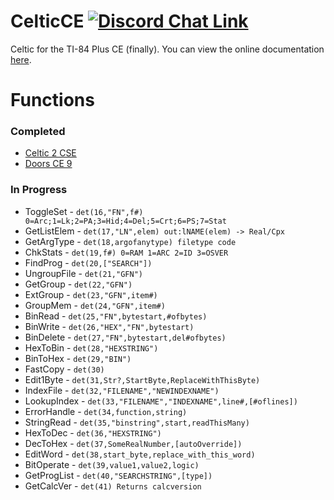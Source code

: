 # CelticCE [![Discord Chat Link](https://img.shields.io/discord/1012426214226530424?logo=discord)](https://discord.gg/RDTtu258fW)
Celtic for the TI-84 Plus CE (finally).
You can view the online documentation [here](https://roccoloxprograms.github.io/CelticCE).

# Functions

### Completed
 * [Celtic 2 CSE](https://roccoloxprograms.github.io/CelticCE/csefunctions.html)
 * [Doors CE 9](https://roccoloxprograms.github.io/CelticCE/dcefunctions.html)

### In Progress
 * ToggleSet - `det(16,"FN",f#) 0=Arc;1=Lk;2=PA;3=Hid;4=Del;5=Crt;6=PS;7=Stat`
 * GetListElem - `det(17,"LN",elem) out:lNAME(elem) -> Real/Cpx`
 * GetArgType - `det(18,argofanytype) filetype code`
 * ChkStats - `det(19,f#) 0=RAM 1=ARC 2=ID 3=OSVER`
 * FindProg - `det(20,["SEARCH"])`
 * UngroupFile - `det(21,"GFN")`
 * GetGroup - `det(22,"GFN")`
 * ExtGroup - `det(23,"GFN",item#)`
 * GroupMem - `det(24,"GFN",item#)`
 * BinRead - `det(25,"FN",bytestart,#ofbytes)`
 * BinWrite - `det(26,"HEX","FN",bytestart)`
 * BinDelete - `det(27,"FN",bytestart,del#ofbytes)`
 * HexToBin - `det(28,"HEXSTRING")`
 * BinToHex - `det(29,"BIN")`
 * FastCopy - `det(30)`
 * Edit1Byte - `det(31,Str?,StartByte,ReplaceWithThisByte)`
 * IndexFile - `det(32,"FILENAME","NEWINDEXNAME")`
 * LookupIndex - `det(33,"FILENAME","INDEXNAME",line#,[#oflines])`
 * ErrorHandle - `det(34,function,string)`
 * StringRead - `det(35,"binstring",start,readThisMany)`
 * HexToDec - `det(36,"HEXSTRING")`
 * DecToHex - `det(37,SomeRealNumber,[autoOverride])`
 * EditWord - `det(38,start_byte,replace_with_this_word)`
 * BitOperate - `det(39,value1,value2,logic)`
 * GetProgList - `det(40,"SEARCHSTRING",[type])`
 * GetCalcVer - `det(41) Returns calcversion`
